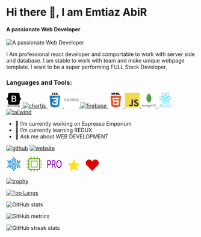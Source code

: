 # Hi there 👋, I am Emtiaz AbiR
#### A passionate Web Developer
![A passionate Web Developer](https://camo.githubusercontent.com/df70385540e1d54e9fdbfb84d6574dcf84f1d345ff7122053a6e5ea75e077094/68747470733a2f2f6d656469612e6c6963646e2e636f6d2f646d732f696d6167652f4334453232415148537878355839336c327a512f6665656473686172652d736872696e6b5f323034385f313533362f302f313636303134323239343937313f653d3231343734383336343726763d6265746126743d436e6f573278634c4c4b795879746458484a30636d7548705270584d696f616e4e6935686e683742397130)

I Am professional react developer and comportable to work with server side and database. I am stable to work with team and make unique webpage template. I want to be a super performing FULL Stack Developer.


<p align="left">
</p>

<h3 align="left">Languages and Tools:</h3>
<p align="left"> <a href="https://getbootstrap.com" target="_blank" rel="noreferrer"> <img src="https://raw.githubusercontent.com/devicons/devicon/master/icons/bootstrap/bootstrap-plain-wordmark.svg" alt="bootstrap" width="40" height="40"/> </a> <a href="https://www.chartjs.org" target="_blank" rel="noreferrer"> <img src="https://www.chartjs.org/media/logo-title.svg" alt="chartjs" width="40" height="40"/> </a> <a href="https://www.w3schools.com/css/" target="_blank" rel="noreferrer"> <img src="https://raw.githubusercontent.com/devicons/devicon/master/icons/css3/css3-original-wordmark.svg" alt="css3" width="40" height="40"/> </a> <a href="https://expressjs.com" target="_blank" rel="noreferrer"> <img src="https://raw.githubusercontent.com/devicons/devicon/master/icons/express/express-original-wordmark.svg" alt="express" width="40" height="40"/> </a> <a href="https://firebase.google.com/" target="_blank" rel="noreferrer"> <img src="https://www.vectorlogo.zone/logos/firebase/firebase-icon.svg" alt="firebase" width="40" height="40"/> </a> <a href="https://www.w3.org/html/" target="_blank" rel="noreferrer"> <img src="https://raw.githubusercontent.com/devicons/devicon/master/icons/html5/html5-original-wordmark.svg" alt="html5" width="40" height="40"/> </a> <a href="https://developer.mozilla.org/en-US/docs/Web/JavaScript" target="_blank" rel="noreferrer"> <img src="https://raw.githubusercontent.com/devicons/devicon/master/icons/javascript/javascript-original.svg" alt="javascript" width="40" height="40"/> </a> <a href="https://www.mongodb.com/" target="_blank" rel="noreferrer"> <img src="https://raw.githubusercontent.com/devicons/devicon/master/icons/mongodb/mongodb-original-wordmark.svg" alt="mongodb" width="40" height="40"/> </a> <a href="https://reactjs.org/" target="_blank" rel="noreferrer"> <img src="https://raw.githubusercontent.com/devicons/devicon/master/icons/react/react-original-wordmark.svg" alt="react" width="40" height="40"/> </a> <a href="https://tailwindcss.com/" target="_blank" rel="noreferrer"> <img src="https://www.vectorlogo.zone/logos/tailwindcss/tailwindcss-icon.svg" alt="tailwind" width="40" height="40"/> </a> </p>


- 🔭 I’m currently working on Espresso Emporium 
- 🌱 I’m currently learning REDUX 
- 💬 Ask me about WEB DEVELOPMENT 


[<img src='https://cdn.jsdelivr.net/npm/simple-icons@3.0.1/icons/github.svg' alt='github' height='40'>](https://github.com/AbiR7171)  [<img src='https://cdn.jsdelivr.net/npm/simple-icons@3.0.1/icons/icloud.svg' alt='website' height='40'>](https://earnest-malabi-c57607.netlify.app/)  

<a href='https://archiveprogram.github.com/'><img src='https://raw.githubusercontent.com/acervenky/animated-github-badges/master/assets/acbadge.gif' width='40' height='40'></a> <a href='https://docs.github.com/en/developers'><img src='https://raw.githubusercontent.com/acervenky/animated-github-badges/master/assets/devbadge.gif' width='40' height='40'></a> <a href='https://github.com/pricing'><img src='https://raw.githubusercontent.com/acervenky/animated-github-badges/master/assets/pro.gif' width='40' height='40'></a> <a href='https://stars.github.com/'><img src='https://raw.githubusercontent.com/acervenky/animated-github-badges/master/assets/starbadge.gif' width='35' height='35'></a> <a href='https://docs.github.com/en/github/supporting-the-open-source-community-with-github-sponsors'><img src='https://raw.githubusercontent.com/acervenky/animated-github-badges/master/assets/sponsorbadge.gif' width='35' height='35'></a> 

[![trophy](https://github-profile-trophy.vercel.app/?username=AbiR7171)](https://github.com/ryo-ma/github-profile-trophy)

[![Top Langs](https://github-readme-stats.vercel.app/api/top-langs/?username=AbiR7171)](https://github.com/anuraghazra/github-readme-stats)

![GitHub stats](https://github-readme-stats.vercel.app/api?username=AbiR7171&show_icons=true&count_private=true)  

![GitHub metrics](https://metrics.lecoq.io/AbiR7171)  

![GitHub streak stats](https://streak-stats.demolab.com/?user=AbiR7171)  

